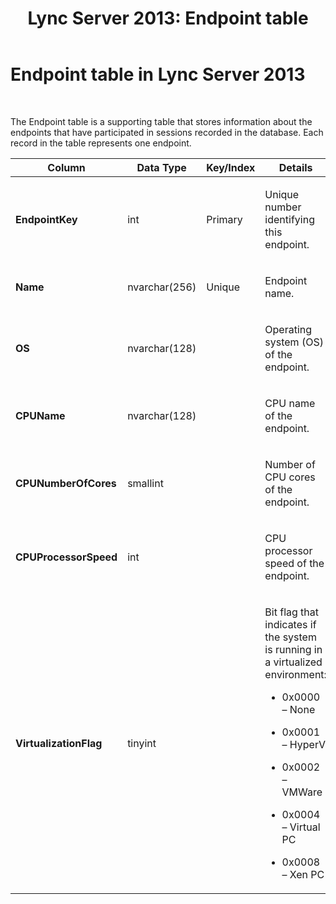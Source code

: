 ﻿---
title: 'Lync Server 2013: Endpoint table'
TOCTitle: Endpoint table
ms:assetid: 500f330d-4d7d-4e88-b1cc-fef9a9de6b5c
ms:mtpsurl: https://technet.microsoft.com/en-us/library/Gg398327(v=OCS.15)
ms:contentKeyID: 48184098
ms.date: 07/23/2014
mtps_version: v=OCS.15
---

# Endpoint table in Lync Server 2013

 


The Endpoint table is a supporting table that stores information about the endpoints that have participated in sessions recorded in the database. Each record in the table represents one endpoint.


<table>
<colgroup>
<col style="width: 25%" />
<col style="width: 25%" />
<col style="width: 25%" />
<col style="width: 25%" />
</colgroup>
<thead>
<tr class="header">
<th><strong>Column</strong></th>
<th><strong>Data Type</strong></th>
<th><strong>Key/Index</strong></th>
<th><strong>Details</strong></th>
</tr>
</thead>
<tbody>
<tr class="odd">
<td><p><strong>EndpointKey</strong></p></td>
<td><p>int</p></td>
<td><p>Primary</p></td>
<td><p>Unique number identifying this endpoint.</p></td>
</tr>
<tr class="even">
<td><p><strong>Name</strong></p></td>
<td><p>nvarchar(256)</p></td>
<td><p>Unique</p></td>
<td><p>Endpoint name.</p></td>
</tr>
<tr class="odd">
<td><p><strong>OS</strong></p></td>
<td><p>nvarchar(128)</p></td>
<td><p> </p></td>
<td><p>Operating system (OS) of the endpoint.</p></td>
</tr>
<tr class="even">
<td><p><strong>CPUName</strong></p></td>
<td><p>nvarchar(128)</p></td>
<td><p></p></td>
<td><p>CPU name of the endpoint.</p></td>
</tr>
<tr class="odd">
<td><p><strong>CPUNumberOfCores</strong></p></td>
<td><p>smallint</p></td>
<td><p></p></td>
<td><p>Number of CPU cores of the endpoint.</p></td>
</tr>
<tr class="even">
<td><p><strong>CPUProcessorSpeed</strong></p></td>
<td><p>int</p></td>
<td><p></p></td>
<td><p>CPU processor speed of the endpoint.</p></td>
</tr>
<tr class="odd">
<td><p><strong>VirtualizationFlag</strong></p></td>
<td><p>tinyint</p></td>
<td><p></p></td>
<td><p>Bit flag that indicates if the system is running in a virtualized environment:</p>
<ul>
<li><p>0x0000 – None</p></li>
<li><p>0x0001 – HyperV</p></li>
<li><p>0x0002 – VMWare</p></li>
<li><p>0x0004 – Virtual PC</p></li>
<li><p>0x0008 – Xen PC</p></li>
</ul></td>
</tr>
</tbody>
</table>

